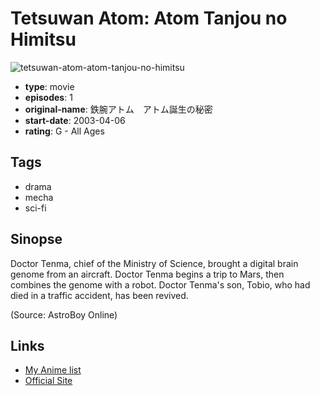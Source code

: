 # Tetsuwan Atom: Atom Tanjou no Himitsu

![tetsuwan-atom-atom-tanjou-no-himitsu](https://cdn.myanimelist.net/images/anime/2/47837.jpg)

-   **type**: movie
-   **episodes**: 1
-   **original-name**: 鉄腕アトム　アトム誕生の秘密
-   **start-date**: 2003-04-06
-   **rating**: G - All Ages

## Tags

-   drama
-   mecha
-   sci-fi

## Sinopse

Doctor Tenma, chief of the Ministry of Science, brought a digital brain genome from an aircraft. Doctor Tenma begins a trip to Mars, then combines the genome with a robot. Doctor Tenma's son, Tobio, who had died in a traffic accident, has been revived.

(Source: AstroBoy Online)

## Links

-   [My Anime list](https://myanimelist.net/anime/17959/Tetsuwan_Atom__Atom_Tanjou_no_Himitsu)
-   [Official Site](http://www.tezukaosamu.net/jp/anime/126.html)
